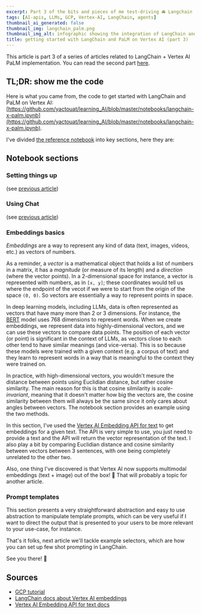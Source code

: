 ```yaml
---
excerpt: Part 3 of the bits and pieces of me test-driving 🚘 Langchain using GCP's Vertex AI APIs; this time, we'll start with text embeddings and go on with prompt templates.
tags: [AI-apis, LLMs, GCP, Vertex-AI, LangChain, agents]
thumbnail_ai_generated: false
thumbnail_img: langchain_palm.png
thumbnail_img_alt: infographic showing the integration of LangChain and PaLM with Vertex AI
title: getting started with LangChain and PaLM on Vertex AI (part 3)
---
```


This article is part 3 of a series of articles related to LangChain + Vertex AI PaLM implementation. You can read the second part [here](https://yactouat.com/posts/langchain-palm-getting-started-2/).

## TL;DR: show me the code

Here is what you came from, the code to get started with LangChain and PaLM on Vertex AI: [https://github.com/yactouat/learning_AI/blob/master/notebooks/langchain-x-palm.ipynb](https://github.com/yactouat/learning_AI/blob/master/notebooks/langchain-x-palm.ipynb). 

I've divided [the reference notebook](https://github.com/yactouat/learning_AI/blob/master/notebooks/langchain-x-palm.ipynb) into key sections, here they are:

## Notebook sections

### Setting things up

(see [previous article](https://yactouat.com/posts/langchain-palm-getting-started-1/))

### Using Chat

(see [previous article](https://yactouat.com/posts/langchain-palm-getting-started-2/))

### Embeddings basics

_Embeddings_ are a way to represent any kind of data (text, images, videos, etc.) as vectors of numbers.

As a reminder, a _vector_ is a mathematical object that holds a list of numbers in a matrix, it has a _magnitude_ (or measure of its length) and a _direction_ (where the vector points). In a 2-dimensional space for instance, a vector is represented with numbers, as in `[x, y]`; these coordinates would tell us where the endpoint of the vecot if we were to start from the origin of the space `(0, 0)`. So vectors are essentially a way to represent points in space.

In deep learning models, including LLMs, data is often represented as vectors that have many more than 2 or 3 dimensions. For instance, the [BERT](https://arxiv.org/abs/1810.04805) model uses 768 dimensions to represent words. When we create embeddings, we represent data into highly-dimensional vectors, and we can use these vectors to compare data points.
The position of each vector (or point) is significant in the context of LLMs, as vectors close to each other tend to have similar meanings (and vice-versa). This is so because these models were trained with a given context (e.g. a corpus of text) and they learn to represent words in a way that is meaningful to the context they were trained on.

In practice, with high-dimensional vectors, you wouldn't mesure the distance between points using Euclidian distance, but rather cosine similarity. The main reason for this is that cosine silmilarity is _scale-invariant_, meaning that it doesn't matter how big the vectors are, the cosine similarity between them will always be the same since it only cares about angles between vectors. The notebook section provides an example using the two methods.

In this section, I've used the [Vertex AI Embedding API for text](https://cloud.google.com/vertex-ai/docs/generative-ai/embeddings/get-text-embeddings) to get embeddings for a given text. The API is very simple to use, you just need to provide a text and the API will return the vector representation of the text. I also play a bit by comparing Euclidian distance and cosine similarity between vectors between 3 sentences, with one being completely unrelated to the other two.

Also, one thing I've discovered is that Vertex AI now supports multimodal embeddings (text + image) out of the box! 🤯 That will probably a topic for another article.

### Prompt templates

This section presents a very straightforward abstraction and easy to use abstraction to manipulate template prompts, which can be very useful if I want to direct the output that is presented to your users to be more relevant to your use-case, for instance.

That's it folks, next article we'll tackle example selectors, which are how you can set up few shot prompting in LangChain.

See you there! 👋

## Sources

- [GCP tutorial](https://github.com/GoogleCloudPlatform/generative-ai/blob/main/language/orchestration/langchain/intro_langchain_palm_api.ipynb)
- [LangChain docs about Vertex AI embeddings](https://python.langchain.com/docs/integrations/text_embedding/google_vertex_ai_palm)
- [Vertex AI Embedding API for text docs](https://cloud.google.com/vertex-ai/docs/generative-ai/embeddings/get-text-embeddings)
